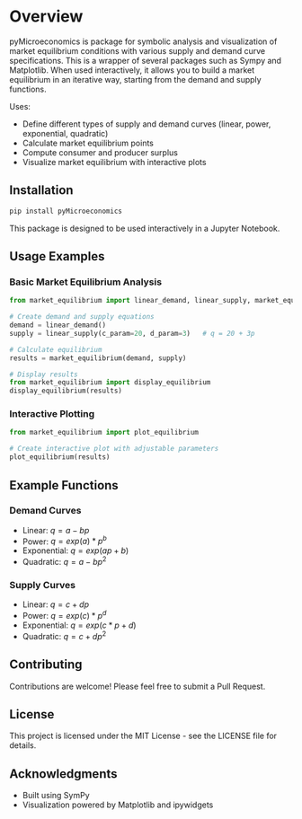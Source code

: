 # Overview

pyMicroeconomics is package for symbolic analysis and visualization of market equilibrium conditions with various supply and demand curve specifications. This is a wrapper of several packages such as Sympy and Matplotlib. When used interactively, it allows you to build a market equilibrium in an iterative way, starting from the demand and supply functions.

Uses:
- Define different types of supply and demand curves (linear, power, exponential, quadratic)
- Calculate market equilibrium points
- Compute consumer and producer surplus
- Visualize market equilibrium with interactive plots

## Installation

```bash
pip install pyMicroeconomics
```

This package is designed to be used interactively in a Jupyter Notebook.

## Usage Examples

### Basic Market Equilibrium Analysis

```python
from market_equilibrium import linear_demand, linear_supply, market_equilibrium

# Create demand and supply equations
demand = linear_demand()
supply = linear_supply(c_param=20, d_param=3)   # q = 20 + 3p

# Calculate equilibrium
results = market_equilibrium(demand, supply)

# Display results
from market_equilibrium import display_equilibrium
display_equilibrium(results)
```

### Interactive Plotting

```python
from market_equilibrium import plot_equilibrium

# Create interactive plot with adjustable parameters
plot_equilibrium(results)
```

## Example Functions

### Demand Curves
- Linear: $q = a - b p$
- Power: $q = exp(a)*p^b$
- Exponential: $q = exp(ap + b)$
- Quadratic: $q = a - b p^2$

### Supply Curves
- Linear: $q = c + d p$
- Power: $q = exp(c) * p^d$
- Exponential: $q = exp(c*p + d)$
- Quadratic: $q = c + d p^2$

## Contributing

Contributions are welcome! Please feel free to submit a Pull Request.

## License

This project is licensed under the MIT License - see the LICENSE file for details.

## Acknowledgments

- Built using SymPy
- Visualization powered by Matplotlib and ipywidgets

